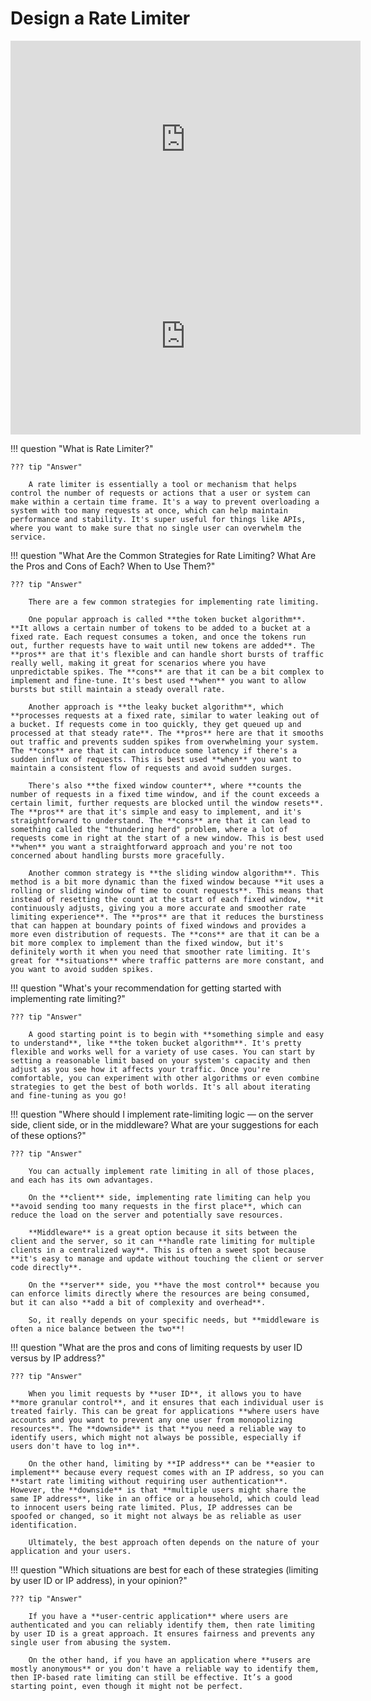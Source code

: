 # Design a Rate Limiter

<iframe width="560" height="315" src="https://www.youtube.com/embed/dpEOhfEEoyw?si=JQrqZowv67zSI1-_" title="YouTube video player" frameborder="0" allow="accelerometer; autoplay; clipboard-write; encrypted-media; gyroscope; picture-in-picture; web-share" referrerpolicy="strict-origin-when-cross-origin" allowfullscreen></iframe>

<iframe width="560" height="315" src="https://www.youtube.com/embed/SgWb6tWx3S8?si=1bpv6F1zIHVySY5x" title="YouTube video player" frameborder="0" allow="accelerometer; autoplay; clipboard-write; encrypted-media; gyroscope; picture-in-picture; web-share" referrerpolicy="strict-origin-when-cross-origin" allowfullscreen></iframe>

!!! question "What is Rate Limiter?"

    ??? tip "Answer"

        A rate limiter is essentially a tool or mechanism that helps control the number of requests or actions that a user or system can make within a certain time frame. It's a way to prevent overloading a system with too many requests at once, which can help maintain performance and stability. It's super useful for things like APIs, where you want to make sure that no single user can overwhelm the service.

!!! question "What Are the Common Strategies for Rate Limiting? What Are the Pros and Cons of Each? When to Use Them?"

    ??? tip "Answer"

        There are a few common strategies for implementing rate limiting. 
        
        One popular approach is called **the token bucket algorithm**. **It allows a certain number of tokens to be added to a bucket at a fixed rate. Each request consumes a token, and once the tokens run out, further requests have to wait until new tokens are added**. The **pros** are that it's flexible and can handle short bursts of traffic really well, making it great for scenarios where you have unpredictable spikes. The **cons** are that it can be a bit complex to implement and fine-tune. It's best used **when** you want to allow bursts but still maintain a steady overall rate.

        Another approach is **the leaky bucket algorithm**, which **processes requests at a fixed rate, similar to water leaking out of a bucket. If requests come in too quickly, they get queued up and processed at that steady rate**. The **pros** here are that it smooths out traffic and prevents sudden spikes from overwhelming your system. The **cons** are that it can introduce some latency if there's a sudden influx of requests. This is best used **when** you want to maintain a consistent flow of requests and avoid sudden surges.
        
        There's also **the fixed window counter**, where **counts the number of requests in a fixed time window, and if the count exceeds a certain limit, further requests are blocked until the window resets**. The **pros** are that it's simple and easy to implement, and it's straightforward to understand. The **cons** are that it can lead to something called the "thundering herd" problem, where a lot of requests come in right at the start of a new window. This is best used **when** you want a straightforward approach and you're not too concerned about handling bursts more gracefully.

        Another common strategy is **the sliding window algorithm**. This method is a bit more dynamic than the fixed window because **it uses a rolling or sliding window of time to count requests**. This means that instead of resetting the count at the start of each fixed window, **it continuously adjusts, giving you a more accurate and smoother rate limiting experience**. The **pros** are that it reduces the burstiness that can happen at boundary points of fixed windows and provides a more even distribution of requests. The **cons** are that it can be a bit more complex to implement than the fixed window, but it's definitely worth it when you need that smoother rate limiting. It's great for **situations** where traffic patterns are more constant, and you want to avoid sudden spikes.

!!! question "What's your recommendation for getting started with implementing rate limiting?"

    ??? tip "Answer"

        A good starting point is to begin with **something simple and easy to understand**, like **the token bucket algorithm**. It's pretty flexible and works well for a variety of use cases. You can start by setting a reasonable limit based on your system's capacity and then adjust as you see how it affects your traffic. Once you're comfortable, you can experiment with other algorithms or even combine strategies to get the best of both worlds. It's all about iterating and fine-tuning as you go!


!!! question "Where should I implement rate-limiting logic — on the server side, client side, or in the middleware? What are your suggestions for each of these options?"

    ??? tip "Answer"

        You can actually implement rate limiting in all of those places, and each has its own advantages.
        
        On the **client** side, implementing rate limiting can help you **avoid sending too many requests in the first place**, which can reduce the load on the server and potentially save resources.
        
        **Middleware** is a great option because it sits between the client and the server, so it can **handle rate limiting for multiple clients in a centralized way**. This is often a sweet spot because **it's easy to manage and update without touching the client or server code directly**.
        
        On the **server** side, you **have the most control** because you can enforce limits directly where the resources are being consumed, but it can also **add a bit of complexity and overhead**.
        
        So, it really depends on your specific needs, but **middleware is often a nice balance between the two**!

!!! question "What are the pros and cons of limiting requests by user ID versus by IP address?"

    ??? tip "Answer"

        When you limit requests by **user ID**, it allows you to have **more granular control**, and it ensures that each individual user is treated fairly. This can be great for applications **where users have accounts and you want to prevent any one user from monopolizing resources**. The **downside** is that **you need a reliable way to identify users, which might not always be possible, especially if users don't have to log in**.

        On the other hand, limiting by **IP address** can be **easier to implement** because every request comes with an IP address, so you can **start rate limiting without requiring user authentication**. However, the **downside** is that **multiple users might share the same IP address**, like in an office or a household, which could lead to innocent users being rate limited. Plus, IP addresses can be spoofed or changed, so it might not always be as reliable as user identification.
        
        Ultimately, the best approach often depends on the nature of your application and your users.

!!! question "Which situations are best for each of these strategies (limiting by user ID or IP address), in your opinion?"

    ??? tip "Answer"

        If you have a **user-centric application** where users are authenticated and you can reliably identify them, then rate limiting by user ID is a great approach. It ensures fairness and prevents any single user from abusing the system.
        
        On the other hand, if you have an application where **users are mostly anonymous** or you don't have a reliable way to identify them, then IP-based rate limiting can still be effective. It’s a good starting point, even though it might not be perfect.
